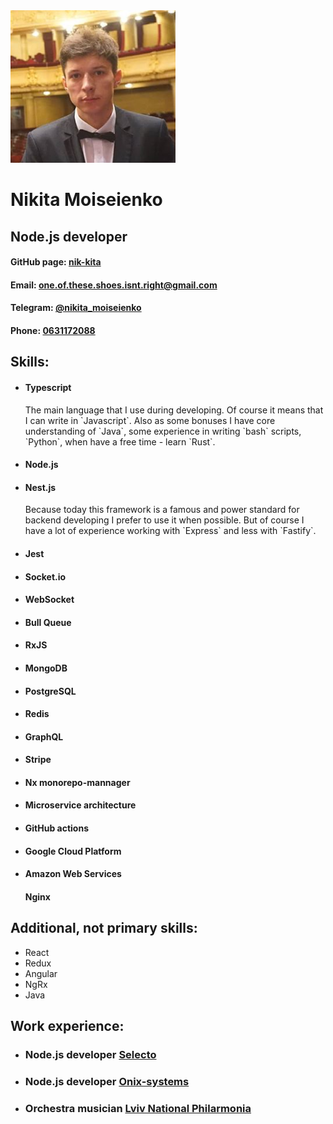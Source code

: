 <link rel="stylesheet" href="styles.css" />
<div id="header">
    <img id="in-opera.ava" src="in-opera.ava.png" />
    <div>
        <h1>Nikita Moiseienko</h1>
        <h2>Node.js developer</h2>
        <h4>GitHub page:
            <a href="https://github.com/nik-kita">nik-kita</a>
        </h4>
        <h4>Email:
            <a href="mailto: one.of.these.shoes.isnt.right@gmail.com">
                one.of.these.shoes.isnt.right@gmail.com
            </a>
        </h4>
        <h4>Telegram:
            <a href="https://t.me/nikita_moiseienko">
                @nikita_moiseienko
            </a>
        </h4>
        <h4>Phone:
            <a href="tel:+380631172088">0631172088</a>
        </h4>
    </div>
    <div>
    </div>
        <div>
    </div>
</div>

## Skills:

<ul>
    <li>
        <h4>Typescript</H4>
        <p>
The main language that I use during developing. Of course it means that I can write in `Javascript`. Also as some bonuses I have core understanding of `Java`, some experience in writing `bash` scripts, `Python`, when have a free time - learn `Rust`.
        </p>
    </li>
    <li>
        <h4>Node.js</h4>
        <p>
        </p>
    </li>
    <li>
        <h4>Nest.js</h4>
            <p>
Because today this framework is a famous and power standard for backend developing I prefer to use it when possible. But of course I have a lot of experience working with `Express` and less with `Fastify`.
            </p>
    </li>
    <li>
        <h4>Jest</h4>
        <p>
        </p>
    </li>
    <li>
        <h4>Socket.io</h4>
        <p>
        </p>
    </li>
    <li>
        <h4>WebSocket</h4>
        <p>
        </p>
    </li>
    <li>
        <h4>Bull Queue</h4>
        <p>
        </p>
    </li>
    <li>
        <h4>RxJS</h4>
        <p>
        </p>
    </li>
    <li>
        <h4>MongoDB</h4>
        <p>
        </p>
    </li>
    <li>
        <h4>PostgreSQL</h4>
        <p>
        </p>
    </li>
    <li>
        <h4>Redis</h4>
        <p>
        </p>
    </li>
    <li>
        <h4>GraphQL</h4>
        <p>
        </p>
    </li>
    <li>
        <h4>Stripe</h4>
        <p>
        </p>
    </li>
    <li>
        <h4>Nx monorepo-mannager</h4>
        <p>
        </p>
    </li>
    <li>
        <h4>Microservice architecture</h4>
        <p>
        </p>
    </li>
    <li>
        <h4>GitHub actions</h4>
        <p>
        </p>
    </li>
    <li>
        <h4>Google Cloud Platform</h4>
        <p>
        </p>
    </li>
    <li>
        <h4>Amazon Web Services</h4>
        <p>
        </p>
    </li>
        <h4>Nginx</h4>
        <p>
        </p>
    </li>
</ul>

## Additional, not primary skills:

- React
- Redux
- Angular
- NgRx
- Java

## Work experience:

- ### Node.js developer [Selecto](#)
- ### Node.js developer [Onix-systems](#)
- ### Orchestra musician [Lviv National Philarmonia](#)
